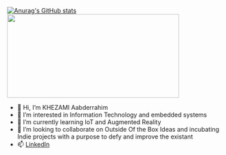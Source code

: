 [![Anurag's GitHub stats](https://github-readme-stats.vercel.app/api?username=khezami-0903&show_icons=true&theme=onedark)](https://github.com/khezami-0903/github-readme-stats)    &nbsp; &nbsp; &nbsp; <img src="https://user-images.githubusercontent.com/40064496/120735130-6c9e2300-c4c0-11eb-8346-94429163466a.gif" width="400" height="195">

- 👋 Hi, I’m KHEZAMI Aabderrahim
- 👀 I’m interested in Information Technology and embedded systems
- 🌱 I’m currently learning IoT and Augmented Reality
- 💞️ I’m looking to collaborate on Outside Of the Box Ideas and incubating Indie projects with a purpose to defy and improve the existant 
- 📫 [LinkedIn](https://www.linkedin.com/in/khezami-abderrahim)

<!---
OLiNARCHIA/OLiNARCHIA is a ✨ special ✨ repository because its `README.md` (this file) appears on your GitHub profile.
You can click the Preview link to take a look at your changes.
--->
